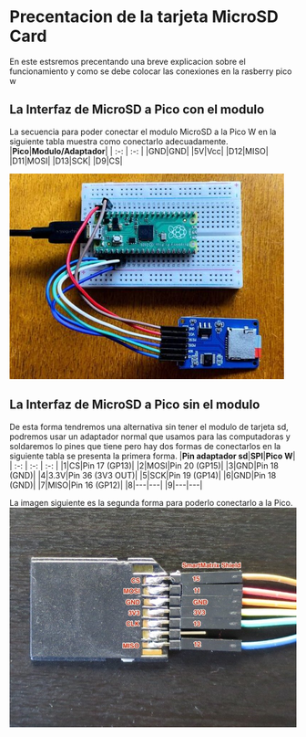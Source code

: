 # Precentacion de la tarjeta MicroSD Card
En este estsremos precentando una breve explicacion sobre el funcionamiento y como se debe colocar las conexiones en la rasberry pico w

## La Interfaz de MicroSD a Pico con el modulo
La secuencia para poder conectar el modulo MicroSD a la Pico W en la siguiente tabla muestra como conectarlo adecuadamente.
|**Pico**|**Modulo/Adaptador**|
| :-: | :-: |
|GND|GND|
|5V|Vcc|
|D12|MISO|
|D11|MOSI|
|D13|SCK|
|D9|CS|

![](./img/esquema_fisico.jpg)

## La Interfaz de MicroSD a Pico sin el modulo
De esta forma tendremos una alternativa sin tener el modulo de tarjeta sd, podremos usar un adaptador normal que usamos para las computadoras y soldaremos lo pines que tiene pero hay dos formas de conectarlos en la siguiente tabla se presenta la primera forma.
|**Pin adaptador sd**|**SPI**|**Pico W**|
| :-: | :-: | :-: |
|1|CS|Pin 17 (GP13)|
|2|MOSI|Pin 20 (GP15)|
|3|GND|Pin 18 (GND)|
|4|3\.3V|Pin 36 (3V3 OUT)|
|5|SCK|Pin 19 (GP14)|
|6|GND|Pin 18 (GND)|
|7|MISO|Pin 16 (GP12)|
|8|---|---|
|9|---|---|

La imagen siguiente es la segunda forma para poderlo conectarlo a la Pico.
![](./img/Microsd_pinout.jpg)
